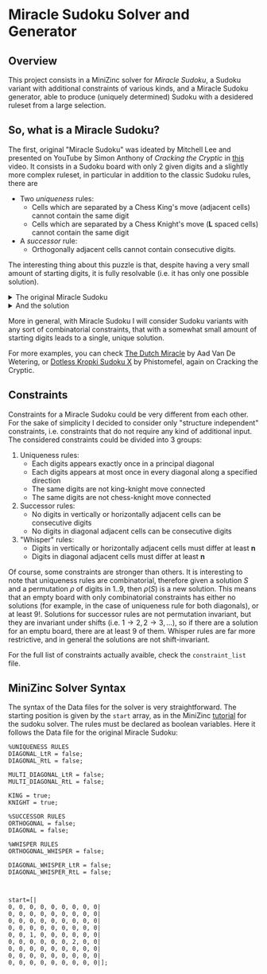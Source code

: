 # Miracle Sudoku Solver and Generator
## Overview
This project consists in a MiniZinc solver for *Miracle Sudoku*, a Sudoku variant with additional constraints of various kinds, and a Miracle Sudoku generator, able to produce (uniquely determined) Sudoku with a desidered ruleset from a large selection.

## So, what is a Miracle Sudoku?
The first, original "Miracle Sudoku" was ideated by Mitchell Lee and presented on YouTube by Simon Anthony of *Cracking the Cryptic* in [this](https://www.youtube.com/watch?v=yKf9aUIxdb4) video. It consists in a Sudoku board with only $2$ given digits and a slightly more complex ruleset, in particular in addition to the classic Sudoku rules, there are
* Two *uniqueness* rules:
	* Cells which are separated by a Chess King's move (adjacent  cells) cannot contain the same digit
	* Cells which are separated by a Chess Knight's move (**L** spaced cells) cannot contain the same digit
* A *successor* rule:
	* Orthogonally adjacent cells cannot contain consecutive digits.

The interesting thing about this puzzle is that, despite having a very small amount of starting digits, it is fully resolvable (i.e. it has only one possible solution).



   <details>
      <summary>The original Miracle Sudoku</summary>
      
	    - - -  - - -  - - -  
	    - - -  - - -  - - -  
	    - - -  - - -  - - -  
	    
	    - - -  - - -  - - -  
	    - - 1  - - -  - - -  
	    - - -  - - -  2 - -  
	    
	    - - -  - - -  - - -  
	    - - -  - - -  - - -  
	    - - -  - - -  - - - 
 
</details>



<details>
  <summary>And the solution</summary>

	4 8 3  7 2 6  1 5 9  
	7 2 6  1 5 9  4 8 3  
	1 5 9  4 8 3  7 2 6  

	8 3 7  2 6 1  5 9 4  
	2 6 1  5 9 4  8 3 7  
	5 9 4  8 3 7  2 6 1  

	3 7 2  6 1 5  9 4 8  
	6 1 5  9 4 8  3 7 2  
	9 4 8  3 7 2  6 1 5
    
</details>


More in general, with Miracle Sudoku I will consider Sudoku variants with any sort of combinatorial constraints, that with a somewhat small amount of starting digits leads to a single, unique solution.

For more examples, you can check [The Dutch Miracle](https://www.youtube.com/watch?v=wUnnXwLTbnA&t=457s) by Aad Van De Wetering, or [Dotless Kropki Sudoku X](https://www.youtube.com/watch?v=1QP7yviZYTU&t=262s) by Phistomefel, again on Cracking the Cryptic.

## Constraints

Constraints for a Miracle Sudoku could be very different from each other. For the sake of simplicity I decided to consider only "structure independent" constraints, i.e. constraints that do not require any kind of additional input. The considered constraints could be divided into $3$ groups:
1. Uniqueness rules:
	* Each digits appears exactly once in a principal diagonal 
	* Each digits appears at most once in every diagonal along a specified direction
	* The same digits are not king-knight move connected
	* The same digits are not chess-knight move connected
2. Successor rules:
	* No digits in vertically or horizontally adjacent cells can be consecutive digits 
	* No digits in diagonal adjacent cells can be consecutive digits 
3. "Whisper" rules:
	* Digits in vertically or horizontally adjacent cells must differ at least **n**
	* Digits in diagonal adjacent cells must differ at least **n**

Of course, some constraints are stronger than others. It is interesting to note that uniqueness rules are combinatorial, therefore given a solution $S$ and a permutation $\rho$ of digits in $1..9$, then $\rho(S)$ is a new solution. This means that an empty board with only combinatorial constraints has either no solutions (for example, in the case of uniqueness rule for both diagonals), or at least $9!$.
Solutions for successor rules are not permutation invariant, but they are invariant under shifts (i.e. $1\to 2, 2\to 3,\dots$), so if there are a solution for an emptu board, there are at least 9 of them. 
Whisper rules are far more restrictive, and in general the solutions are not shift-invariant.

For the full list of constraints actually avaible, check the  `constraint_list` file.

## MiniZinc Solver Syntax

The syntax of the Data files for the solver is very straightforward. The starting position is given by the `start` array, as in the MiniZinc [tutorial](https://www.minizinc.org/doc-2.5.5/en/modelling2.html?highlight=sudoku) for the sudoku solver. The rules must be declared as boolean variables. Here it follows the Data file for the original Miracle Sudoku:  

    %UNIQUENESS RULES
	DIAGONAL_LtR = false;
	DIAGONAL_RtL = false;

	MULTI_DIAGONAL_LtR = false;
	MULTI_DIAGONAL_RtL = false;

	KING = true;
	KNIGHT = true;

	%SUCCESSOR RULES
	ORTHOGONAL = false;
	DIAGONAL = false;

	%WHISPER RULES
	ORTHOGONAL_WHISPER = false;

	DIAGONAL_WHISPER_LtR = false;
	DIAGONAL_WHISPER_RtL = false;



	start=[|
	0, 0, 0, 0, 0, 0, 0, 0, 0|
	0, 0, 0, 0, 0, 0, 0, 0, 0|
	0, 0, 0, 0, 0, 0, 0, 0, 0|
	0, 0, 0, 0, 0, 0, 0, 0, 0|
	0, 0, 1, 0, 0, 0, 0, 0, 0|
	0, 0, 0, 0, 0, 0, 2, 0, 0|
	0, 0, 0, 0, 0, 0, 0, 0, 0|
	0, 0, 0, 0, 0, 0, 0, 0, 0|
	0, 0, 0, 0, 0, 0, 0, 0, 0|];

